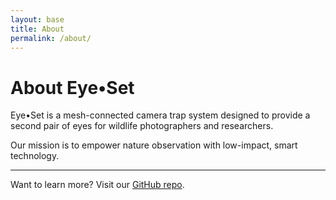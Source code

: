 ```yaml
---
layout: base
title: About
permalink: /about/
---
```


# About Eye•Set

Eye•Set is a mesh-connected camera trap system designed to provide a second pair of eyes for wildlife photographers and researchers.

Our mission is to empower nature observation with low-impact, smart technology.

---

Want to learn more? Visit our [GitHub repo](https://github.com/yourname/eye-set).
